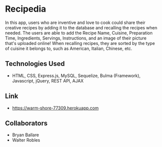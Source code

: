 # Recipedia

In this app, users who are inventive and love to cook could share their creative recipes by adding it to the database and recalling the recipes when needed. The users are able to add the Recipe Name, Cuisine, Preparation Time, Ingredients, Servings, Instructions, and an image of their picture that's uploaded online! When recalling recipes, they are sorted by the type of cuisine it belongs to, such as American, Italian, Chinese, etc.


## Technologies Used
* HTML, CSS, Express.js, MySQL, Sequelize, Bulma (Framework), Javascript, jQuery, REST API, AJAX


## Link
* https://warm-shore-77309.herokuapp.com


## Collaborators
* Bryan Ballare
* Walter Robles
